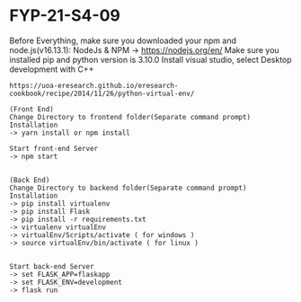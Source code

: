 # FYP-21-S4-09
Before Everything, make sure you downloaded your npm and node.js(v16.13.1):
	NodeJs & NPM -> https://nodejs.org/en/
Make sure you installed pip and python version is 3.10.0
Install visual studio, select Desktop development with C++

	https://uoa-eresearch.github.io/eresearch-cookbook/recipe/2014/11/26/python-virtual-env/

	(Front End)
	Change Directory to frontend folder(Separate command prompt)
	Installation
	-> yarn install or npm install
	
	Start front-end Server
	-> npm start
	
	
	(Back End) 
	Change Directory to backend folder(Separate command prompt)
	Installation
	-> pip install virtualenv
	-> pip install Flask
	-> pip install -r requirements.txt
	-> virtualenv virtualEnv
	-> virtualEnv/Scripts/activate ( for windows )
	-> source virtualEnv/bin/activate ( for linux )
	
	
	Start back-end Server
	-> set FLASK_APP=flaskapp
	-> set FLASK_ENV=development
	-> flask run


